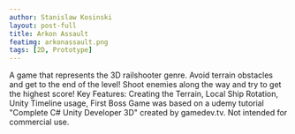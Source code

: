```yaml
---
author: Stanislaw Kosinski
layout: post-full
title: Arkon Assault
featimg: arkonassault.png
tags: [2D, Prototype]
---
```


A game that represents the 3D railshooter genre. Avoid terrain obstacles and get to the end of the level! Shoot enemies along the way and try to get the highest score!
Key Features: Creating the Terrain, Local Ship Rotation, Unity Timeline usage, First Boss
Game was based on a udemy tutorial "Complete C# Unity Developer 3D" created by gamedev.tv.
Not intended for commercial use.